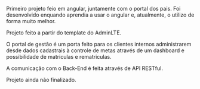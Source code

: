 Primeiro projeto feio em angular, juntamente com o portal dos pais. Foi desenvolvido enquando aprendia a usar o angular e, atualmente, o utilizo de forma muito melhor.

Projeto feito a partir do template do AdminLTE.

O portal de gestão é um porta feito para os clientes internos administrarem desde dados cadastrais à controle de metas através de um dashboard e possibilidade de matriculas e rematriculas.

A comunicação com o Back-End é feita através de API RESTful.

Projeto ainda não finalizado.
